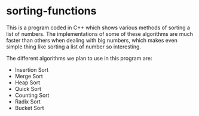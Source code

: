 # sorting-functions
This is a program coded in C++ which shows various methods of sorting a list of numbers. The implementations of some of these algorithms are much faster than others when dealing with big numbers, which makes even simple thing like sorting a list of number so interesting. 

The different algorithms we plan to use in this program are:
- Insertion Sort
- Merge Sort
- Heap Sort
- Quick Sort
- Counting Sort
- Radix Sort
- Bucket Sort
